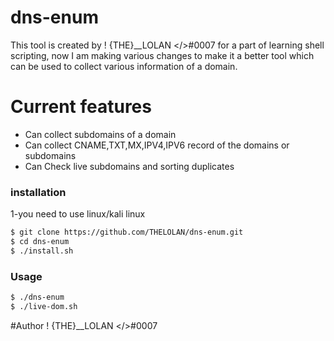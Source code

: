 # dns-enum
This tool is created by ! {THE}__LOLAN </>#0007 for a part of learning shell scripting, now I am making various changes to make it a better tool which can be used to collect various information of a domain.

# Current features

  - Can collect subdomains of a domain
  - Can collect CNAME,TXT,MX,IPV4,IPV6 record of the domains or subdomains
  - Can Check live subdomains and sorting duplicates
  
### installation
1-you need to use linux/kali linux

```sh
$ git clone https://github.com/THELOLAN/dns-enum.git
$ cd dns-enum
$ ./install.sh
```
### Usage

```sh
$ ./dns-enum 
$ ./live-dom.sh
```

#Author
! {THE}__LOLAN </>#0007

